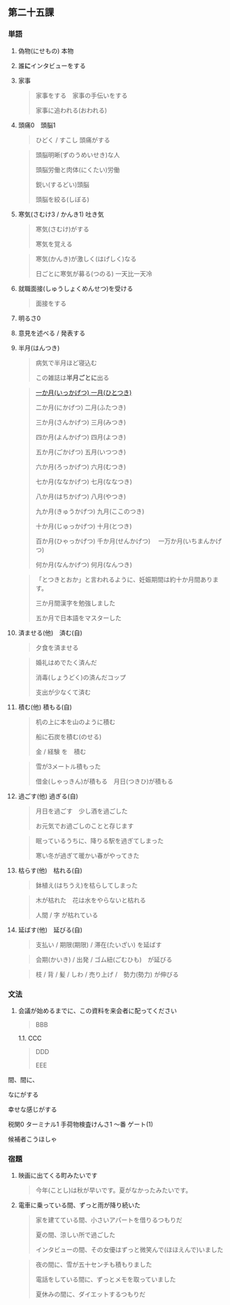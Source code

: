## 第二十五課

### 単語

1. 偽物(にせもの) 本物

1. 誰**に**インタビューをする

1. 家事

    > 家事をする　家事の手伝いをする
    >
    > 家事に追われる(おわれる)

1. 頭痛0　頭脳1

    > ひどく / すこし 頭痛がする

    > 頭脳明晰(ずのうめいせき)な人
    >
    > 頭脳労働と肉体(にくたい)労働
    >
    > 鋭い(するどい)頭脳
    >
    > 頭脳を絞る(しぼる)

1. 寒気(さむけ3 / かんき1) 吐き気

    > 寒気(さむけ)がする
    >
    > 寒気を覚える

    > 寒気(かんき)が激しく(はげしく)なる
    >
    > 日ごとに寒気が募る(つのる) 一天比一天冷

1. 就職面接(しゅうしょくめんせつ)を受ける

    > 面接をする

1. 明るさ0

1. 意見を述べる / 発表する

1. 半月(はんつき)

    > 病気で半月ほど寝込む
    >
    > この雑誌は**半月ごとに**出る

    > [一か月(いっかげつ) 一月(ひとつき)](https://www.tofugu.com/japanese/japanese-counter-tsuki-gatsu-getsu/)
    >
    > 二か月(にかげつ) 二月(ふたつき)
    >
    > 三か月(さんかげつ) 三月(みつき)
    >
    > 四か月(よんかげつ) 四月(よつき)
    >
    > 五か月(ごかげつ) 五月(いつつき)
    >
    > 六か月(ろっかげつ) 六月(むつき)
    >
    > 七か月(ななかげつ) 七月(ななつき)
    >
    > 八か月(はちかげつ) 八月(やつき)
    >
    > 九か月(きゅうかげつ) 九月(ここのつき)
    >
    > 十か月(じゅっかげつ) 十月(とつき)
    >
    > 百か月(ひゃっかげつ) 千か月(せんかげつ)　 一万か月(いちまんかげつ)
    >
    > 何か月(なんかげつ) 何月(なんつき)

    > 「とつきとおか」と言われるように、妊娠期間は約十か月間あります。
    >
    > 三か月間漢字を勉強しました
    >
    > 五か月で日本語をマスターした

1. 済ませる(他)　済む(自)

    > 夕食を済ませる
    
    > 婚礼はめでたく済んだ
    >
    > 消毒(しょうどく)の済んだコップ
    >
    > 支出が少なくて済む

1. 積む(他) 積もる(自)

    > 机の上に本を山のように積む
    >
    > 船に石炭を積む(のせる)
    >
    > 金 / 経験 を　積む

    > 雪が3メートル積もった
    >
    > 借金(しゃっきん)が積もる　月日(つきひ)が積もる

1. 過ごす(他) 過ぎる(自)

    > 月日を過ごす　少し酒を過ごした
    >
    > お元気でお過ごしのことと存じます

    > 眠っているうちに、降りる駅を過ぎてしまった
    >
    > 寒い冬が過ぎて暖かい春がやってきた

1. 枯らす(他)　枯れる(自)

    > 鉢植え(はちうえ)を枯らしてしまった

    > 木が枯れた　花は水をやらないと枯れる
    >
    > 人間 / 字 が枯れている

1. 延ばす(他)　延びる(自)

    > 支払い / 期限(期限) / 滞在(たいざい) を延ばす
    
    > 会期(かいき) / 出発 / ゴム紐(ごむひも)　が延びる

    > 枝 / 背 / 髪 / しわ / 売り上げ /　勢力(勢力) が伸びる

### 文法

1. 会議が始めるまでに、この資料を来会者に配ってください

    > BBB

    1.1. CCC

    > DDD
    >
    > EEE

間、間に、

なにがする

幸せな感じがする

税関0
ターミナル1
手荷物検査けんさ1
～番 ゲート(1)

候補者こうほしゃ


### 宿題

1. 映画に出てくる町みたいです

    > 今年(ことし)は秋が早いです。夏がなかったみたいです。

1. 電車に乗っている間、ずっと雨が降り続いた

    > 家を建てている間、小さいアパートを借りるつもりだ
    >
    > 夏の間、涼しい所で過ごした
    >
    > インタビューの間、その女優はずっと微笑んで(ほほえんで)いました

    > 夜の間に、雪が五十センチも積もりました
    >
    > 電話をしている間に、ずっとメモを取っていました
    >
    > 夏休みの間に、ダイエットするつもりだ

